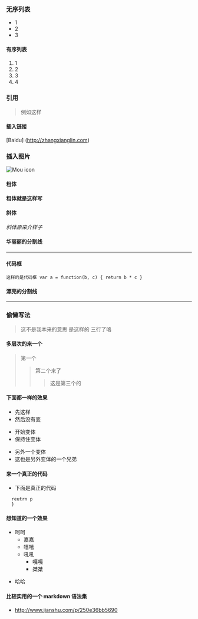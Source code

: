 ### 无序列表
* 1
* 2
* 3
#### 有序列表
1. 1
2. 2
3. 3
4. 4
### 引用
> 例如这样
#### 插入链接
[Baidu] (http://zhangxianglin.com)
### 插入图片
![Mou icon](http://mouapp.com/Mou_128.png)
#### 粗体
**粗体就是这样写**
#### 斜体
*斜体原来介样子*
#### 华丽丽的分割线
***
#### 代码框
`这样的是代码框
var a = function(b, c) {
  return b * c
  }
`
#### 漂亮的分割线
***
### 偷懒写法
> 这不是我本来的意思
是这样的
三行了咯
#### 多层次的来一个
> 第一个
>> 第二个来了
>>> 这是第三个的
#### 下面都一样的效果
* 先这样
* 然后没有变
+ 开始变体
+ 保持住变体
- 另外一个变体
- 这也是另外变体的一个兄弟
#### 来一个真正的代码
* 下面是真正的代码
``` var a = function(p) {
  reutrn p
  }
  ```
#### 想知道的一个效果
+ 呵呵
    * 嘉嘉
    - 嘻嘻
    - 吼吼
        - 嘎嘎
        + 桀桀
* 哈哈

#### 比较实用的一个 markdown 语法集
* http://www.jianshu.com/p/250e36bb5690
